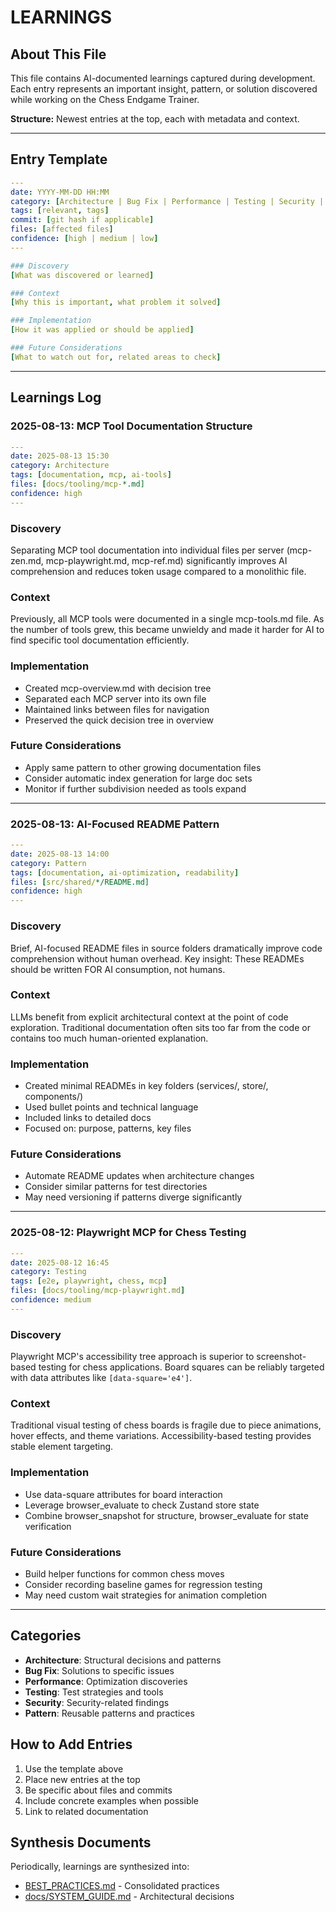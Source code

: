 # LEARNINGS

<!-- AI-generated learnings from development sessions -->

## About This File

This file contains AI-documented learnings captured during development. Each entry represents an important insight, pattern, or solution discovered while working on the Chess Endgame Trainer.

**Structure:** Newest entries at the top, each with metadata and context.

---

## Entry Template

```yaml
---
date: YYYY-MM-DD HH:MM
category: [Architecture | Bug Fix | Performance | Testing | Security | Pattern]
tags: [relevant, tags]
commit: [git hash if applicable]
files: [affected files]
confidence: [high | medium | low]
---

### Discovery
[What was discovered or learned]

### Context
[Why this is important, what problem it solved]

### Implementation
[How it was applied or should be applied]

### Future Considerations
[What to watch out for, related areas to check]
```

---

## Learnings Log

### 2025-08-13: MCP Tool Documentation Structure

```yaml
---
date: 2025-08-13 15:30
category: Architecture
tags: [documentation, mcp, ai-tools]
files: [docs/tooling/mcp-*.md]
confidence: high
---
```

### Discovery
Separating MCP tool documentation into individual files per server (mcp-zen.md, mcp-playwright.md, mcp-ref.md) significantly improves AI comprehension and reduces token usage compared to a monolithic file.

### Context
Previously, all MCP tools were documented in a single mcp-tools.md file. As the number of tools grew, this became unwieldy and made it harder for AI to find specific tool documentation efficiently.

### Implementation
- Created mcp-overview.md with decision tree
- Separated each MCP server into its own file
- Maintained links between files for navigation
- Preserved the quick decision tree in overview

### Future Considerations
- Apply same pattern to other growing documentation files
- Consider automatic index generation for large doc sets
- Monitor if further subdivision needed as tools expand

---

### 2025-08-13: AI-Focused README Pattern

```yaml
---
date: 2025-08-13 14:00
category: Pattern
tags: [documentation, ai-optimization, readability]
files: [src/shared/*/README.md]
confidence: high
---
```

### Discovery
Brief, AI-focused README files in source folders dramatically improve code comprehension without human overhead. Key insight: These READMEs should be written FOR AI consumption, not humans.

### Context
LLMs benefit from explicit architectural context at the point of code exploration. Traditional documentation often sits too far from the code or contains too much human-oriented explanation.

### Implementation
- Created minimal READMEs in key folders (services/, store/, components/)
- Used bullet points and technical language
- Included links to detailed docs
- Focused on: purpose, patterns, key files

### Future Considerations
- Automate README updates when architecture changes
- Consider similar patterns for test directories
- May need versioning if patterns diverge significantly

---

### 2025-08-12: Playwright MCP for Chess Testing

```yaml
---
date: 2025-08-12 16:45
category: Testing
tags: [e2e, playwright, chess, mcp]
files: [docs/tooling/mcp-playwright.md]
confidence: medium
---
```

### Discovery
Playwright MCP's accessibility tree approach is superior to screenshot-based testing for chess applications. Board squares can be reliably targeted with data attributes like `[data-square='e4']`.

### Context
Traditional visual testing of chess boards is fragile due to piece animations, hover effects, and theme variations. Accessibility-based testing provides stable element targeting.

### Implementation
- Use data-square attributes for board interaction
- Leverage browser_evaluate to check Zustand store state
- Combine browser_snapshot for structure, browser_evaluate for state verification

### Future Considerations
- Build helper functions for common chess moves
- Consider recording baseline games for regression testing
- May need custom wait strategies for animation completion

---

## Categories

- **Architecture**: Structural decisions and patterns
- **Bug Fix**: Solutions to specific issues
- **Performance**: Optimization discoveries
- **Testing**: Test strategies and tools
- **Security**: Security-related findings
- **Pattern**: Reusable patterns and practices

## How to Add Entries

1. Use the template above
2. Place new entries at the top
3. Be specific about files and commits
4. Include concrete examples when possible
5. Link to related documentation

## Synthesis Documents

Periodically, learnings are synthesized into:
- [BEST_PRACTICES.md](BEST_PRACTICES.md) - Consolidated practices
- [docs/SYSTEM_GUIDE.md](docs/SYSTEM_GUIDE.md) - Architectural decisions